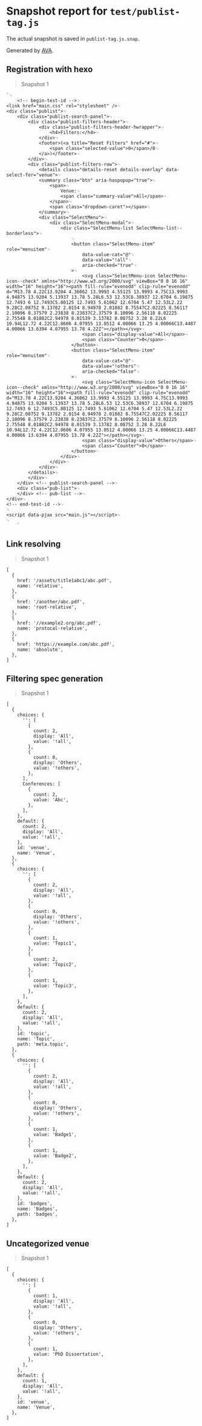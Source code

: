 # Snapshot report for `test/publist-tag.js`

The actual snapshot is saved in `publist-tag.js.snap`.

Generated by [AVA](https://avajs.dev).

## Registration with hexo

> Snapshot 1

    `␊
        <!-- begin-test-id -->␊
    <link href="main.css" rel="stylesheet" />␊
    <div class="publist">␊
        <div class="publist-search-panel">␊
            <div class="publist-filters-header">␊
                <div class="publist-filters-header-hwrapper">␊
                    <h4>Filters:</h4>␊
                </div>␊
                <footer>(<a title="Reset Filters" href="#">␊
                    <span class="selected-value">0</span>/0␊
                </a>)</footer>␊
            </div>␊
            <div class="publist-filters-row">␊
                <details class="details-reset details-overlay" data-select-for="venue">␊
                <summary class="btn" aria-haspopup="true">␊
                    <span>␊
                        Venue:␊
                        <span class="summary-value">All</span>␊
                    </span>␊
                    <span class="dropdown-caret"></span>␊
                </summary>␊
                <div class="SelectMenu">␊
                    <div class="SelectMenu-modal">␊
                        <div class="SelectMenu-list SelectMenu-list--borderless">␊
                            ␊
                            <button class="SelectMenu-item" role="menuitem"␊
                                data-value-cat="@"␊
                                data-value="!all"␊
                                aria-checked="true"␊
                            >␊
                                <svg class="SelectMenu-icon SelectMenu-icon--check" xmlns="http://www.w3.org/2000/svg" viewBox="0 0 16 16" width="16" height="16"><path fill-rule="evenodd" clip-rule="evenodd" d="M13.78 4.22C13.9204 4.36062 13.9993 4.55125 13.9993 4.75C13.9993 4.94875 13.9204 5.13937 13.78 5.28L6.53 12.53C6.38937 12.6704 6.19875 12.7493 6 12.7493C5.80125 12.7493 5.61062 12.6704 5.47 12.53L2.22 9.28C2.08752 9.13782 2.0154 8.94978 2.01882 8.75547C2.02225 8.56117 2.10096 8.37579 2.23838 8.23837C2.37579 8.10096 2.56118 8.02225 2.75548 8.01882C2.94978 8.01539 3.13782 8.08752 3.28 8.22L6 10.94L12.72 4.22C12.8606 4.07955 13.0512 4.00066 13.25 4.00066C13.4487 4.00066 13.6394 4.07955 13.78 4.22Z"></path></svg>␊
                                <span class="display-value">All</span>␊
                                <span class="Counter">0</span>␊
                            </button>␊
                            <button class="SelectMenu-item" role="menuitem"␊
                                data-value-cat="@"␊
                                data-value="!others"␊
                                aria-checked="false"␊
                            >␊
                                <svg class="SelectMenu-icon SelectMenu-icon--check" xmlns="http://www.w3.org/2000/svg" viewBox="0 0 16 16" width="16" height="16"><path fill-rule="evenodd" clip-rule="evenodd" d="M13.78 4.22C13.9204 4.36062 13.9993 4.55125 13.9993 4.75C13.9993 4.94875 13.9204 5.13937 13.78 5.28L6.53 12.53C6.38937 12.6704 6.19875 12.7493 6 12.7493C5.80125 12.7493 5.61062 12.6704 5.47 12.53L2.22 9.28C2.08752 9.13782 2.0154 8.94978 2.01882 8.75547C2.02225 8.56117 2.10096 8.37579 2.23838 8.23837C2.37579 8.10096 2.56118 8.02225 2.75548 8.01882C2.94978 8.01539 3.13782 8.08752 3.28 8.22L6 10.94L12.72 4.22C12.8606 4.07955 13.0512 4.00066 13.25 4.00066C13.4487 4.00066 13.6394 4.07955 13.78 4.22Z"></path></svg>␊
                                <span class="display-value">Others</span>␊
                                <span class="Counter">0</span>␊
                            </button>␊
                        </div>␊
                    </div>␊
                </div>␊
            </details>␊
            </div>␊
        </div> <!-- publist-search-panel -->␊
        <div class="pub-list">␊
        </div> <!-- pub-list -->␊
    </div>␊
    <!-- end-test-id -->␊
    ␊
    <script data-pjax src="main.js"></script>␊
    ␊
        `

## Link resolving

> Snapshot 1

    [
      {
        href: '/assets/title1abc1/abc.pdf',
        name: 'relative',
      },
      {
        href: '/another/abc.pdf',
        name: 'root-relative',
      },
      {
        href: '//example2.org/abc.pdf',
        name: 'protocal-relative',
      },
      {
        href: 'https://example.com/abc.pdf',
        name: 'absolute',
      },
    ]

## Filtering spec generation

> Snapshot 1

    [
      {
        choices: {
          '': [
            {
              count: 2,
              display: 'All',
              value: '!all',
            },
            {
              count: 0,
              display: 'Others',
              value: '!others',
            },
          ],
          Conferences: [
            {
              count: 2,
              value: 'Abc',
            },
          ],
        },
        default: {
          count: 2,
          display: 'All',
          value: '!all',
        },
        id: 'venue',
        name: 'Venue',
      },
      {
        choices: {
          '': [
            {
              count: 2,
              display: 'All',
              value: '!all',
            },
            {
              count: 0,
              display: 'Others',
              value: '!others',
            },
            {
              count: 1,
              value: 'Topic1',
            },
            {
              count: 2,
              value: 'Topic2',
            },
            {
              count: 1,
              value: 'Topic3',
            },
          ],
        },
        default: {
          count: 2,
          display: 'All',
          value: '!all',
        },
        id: 'topic',
        name: 'Topic',
        path: 'meta.topic',
      },
      {
        choices: {
          '': [
            {
              count: 2,
              display: 'All',
              value: '!all',
            },
            {
              count: 0,
              display: 'Others',
              value: '!others',
            },
            {
              count: 1,
              value: 'Badge1',
            },
            {
              count: 1,
              value: 'Badge2',
            },
          ],
        },
        default: {
          count: 2,
          display: 'All',
          value: '!all',
        },
        id: 'badges',
        name: 'Badges',
        path: 'badges',
      },
    ]

## Uncategorized venue

> Snapshot 1

    [
      {
        choices: {
          '': [
            {
              count: 1,
              display: 'All',
              value: '!all',
            },
            {
              count: 0,
              display: 'Others',
              value: '!others',
            },
            {
              count: 1,
              value: 'PhD Dissertation',
            },
          ],
        },
        default: {
          count: 1,
          display: 'All',
          value: '!all',
        },
        id: 'venue',
        name: 'Venue',
      },
    ]
